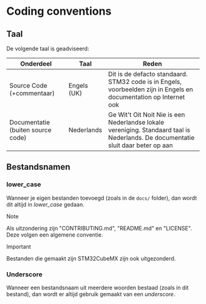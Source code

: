 # Coding conventions

## Taal

De volgende taal is geadviseerd:

| Onderdeel   | Taal        | Reden |
| ---------   | ----------- | ----- |
| Source Code (+commentaar) | Engels (UK) | Dit is de defacto standaard. STM32 code is in Engels, voorbeelden zijn in Engels en documentation op Internet ook |
| Documentatie (buiten source code) | Nederlands | Ge Wit't Oit Noit Nie is een Nederlandse lokale vereniging. Standaard taal is Nederlands. De documentatie sluit daar beter op aan |

## Bestandsnamen

### lower_case

Wanneer je eigen bestanden toevoegd (zoals in de `docs/` folder), dan wordt dit altijd in *lower_case* gedaan.

> [!NOTE]
> Als uitzondering zijn "CONTRIBUTING.md", "README.md" en "LICENSE". Deze volgen een algemene conventie.

> [!IMPORTANT]
> Bestanden die gemaakt zijn STM32CubeMX zijn ook uitgezonderd.

### Underscore

Wanneer een bestandsnaam uit meerdere woorden bestaad (zoals in dit bestand), dan wordt er altijd gebruik gemaakt van een *underscore*. 